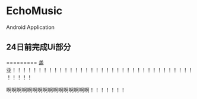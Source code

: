 # EchoMusic
Android Application

## 24日前完成Ui部分
=========
盖亚！！！！！！！！！！！！！！！！！！！！！！！！！！！！！！！！！！！！！！！！




啊啊啊啊啊啊啊啊啊啊啊啊啊啊啊啊！！！！！！！

